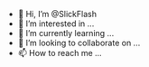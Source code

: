 - 👋 Hi, I’m @SlickFlash
- 👀 I’m interested in ...
- 🌱 I’m currently learning ...
- 💞️ I’m looking to collaborate on ...
- 📫 How to reach me ...

<!---
SlickFlash/SlickFlash is a ✨ special ✨ repository because its `README.md` (this file) appears on your GitHub profile.
You can click the Preview link to take a look at your changes.
--->
